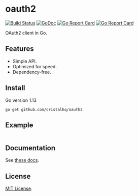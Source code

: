 # oauth2

[![Build Status][travis-img]][travis-url]
[![GoDoc][doc-img]][doc-url]
[![Go Report Card][reportcard-img]][reportcard-url]
[![Go Report Card][coverage-img]][coverage-url]

OAuth2 client in Go.

## Features

* Simple API.
* Optimized for speed.
* Dependency-free.

## Install

Go version 1.13

```
go get github.com/cristalhq/oauth2
```

## Example

```go
```

## Documentation

See [these docs](https://godoc.org/github.com/cristalhq/oauth2).

## License

[MIT License](LICENSE).

[travis-img]: https://travis-ci.org/cristalhq/oauth2.svg?branch=master
[travis-url]: https://travis-ci.org/cristalhq/oauth2
[doc-img]: https://godoc.org/github.com/cristalhq/oauth2?status.svg
[doc-url]: https://godoc.org/github.com/cristalhq/oauth2
[reportcard-img]: https://goreportcard.com/badge/cristalhq/oauth2
[reportcard-url]: https://goreportcard.com/report/cristalhq/oauth2
[coverage-img]: https://coveralls.io/repos/github/cristalhq/oauth2/badge.svg?branch=master
[coverage-url]: https://coveralls.io/github/cristalhq/oauth2?branch=master